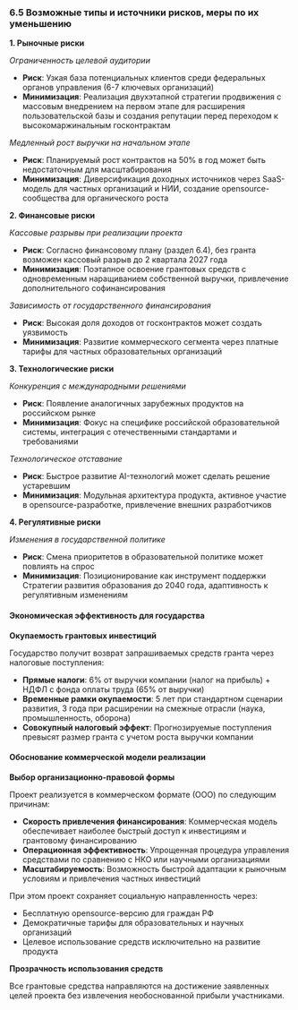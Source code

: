 ### 6.5 Возможные типы и источники рисков, меры по их уменьшению



**1. Рыночные риски**

*Ограниченность целевой аудитории*
- **Риск**: Узкая база потенциальных клиентов среди федеральных органов управления (6-7 ключевых организаций)
- **Минимизация**: Реализация двухэтапной стратегии продвижения с массовым внедрением на первом этапе для расширения пользовательской базы и создания репутации перед переходом к высокомаржинальным госконтрактам

*Медленный рост выручки на начальном этапе*
- **Риск**: Планируемый рост контрактов на 50% в год может быть недостаточным для масштабирования
- **Минимизация**: Диверсификация доходных источников через SaaS-модель для частных организаций и НИИ, создание opensource-сообщества для органического роста

**2. Финансовые риски**

*Кассовые разрывы при реализации проекта*
- **Риск**: Согласно финансовому плану (раздел 6.4), без гранта возможен кассовый разрыв до 2 квартала 2027 года
- **Минимизация**: Поэтапное освоение грантовых средств с одновременным наращиванием собственной выручки, привлечение дополнительного софинансирования

*Зависимость от государственного финансирования*
- **Риск**: Высокая доля доходов от госконтрактов может создать уязвимость
- **Минимизация**: Развитие коммерческого сегмента через платные тарифы для частных образовательных организаций

**3. Технологические риски**

*Конкуренция с международными решениями*
- **Риск**: Появление аналогичных зарубежных продуктов на российском рынке
- **Минимизация**: Фокус на специфике российской образовательной системы, интеграция с отечественными стандартами и требованиями

*Технологическое отставание*
- **Риск**: Быстрое развитие AI-технологий может сделать решение устаревшим
- **Минимизация**: Модульная архитектура продукта, активное участие в opensource-разработке, привлечение внешних разработчиков

**4. Регулятивные риски**

*Изменения в государственной политике*
- **Риск**: Смена приоритетов в образовательной политике может повлиять на спрос
- **Минимизация**: Позиционирование как инструмент поддержки Стратегии развития образования до 2040 года, адаптивность к регулятивным изменениям

#### Экономическая эффективность для государства

**Окупаемость грантовых инвестиций**

Государство получит возврат запрашиваемых средств гранта через налоговые поступления:
- **Прямые налоги**: 6% от выручки компании (налог на прибыль) + НДФЛ с фонда оплаты труда (65% от выручки)
- **Временные рамки окупаемости**: 5 лет при стандартном сценарии развития, 3 года при расширении на смежные отрасли (наука, промышленность, оборона)
- **Совокупный налоговый эффект**: Прогнозируемые поступления превысят размер гранта с учетом роста выручки компании

#### Обоснование коммерческой модели реализации

**Выбор организационно-правовой формы**

Проект реализуется в коммерческом формате (ООО) по следующим причинам:
- **Скорость привлечения финансирования**: Коммерческая модель обеспечивает наиболее быстрый доступ к инвестициям и грантовому финансированию
- **Операционная эффективность**: Упрощенная процедура управления средствами по сравнению с НКО или научными организациями
- **Масштабируемость**: Возможность быстрой адаптации к рыночным условиям и привлечения частных инвестиций

При этом проект сохраняет социальную направленность через:
- Бесплатную opensource-версию для граждан РФ
- Демократичные тарифы для образовательных и научных организаций
- Целевое использование средств исключительно на развитие продукта

**Прозрачность использования средств**

Все грантовые средства направляются на достижение заявленных целей проекта без извлечения необоснованной прибыли участниками.